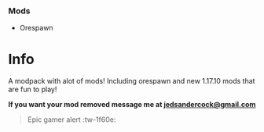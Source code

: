 ### Mods

- Orespawn

# Info
 A modpack with alot of mods! Including orespawn and new 1.17.10 mods   that are fun to play!


**If you want your mod removed message me at         jedsandercock@gmail.com**

>Epic gamer alert     :tw-1f60e:
